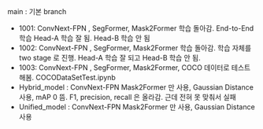 main : 기본
branch
 - 1001: ConvNext-FPN , SegFormer, Mask2Former 학습 돌아감. End-to-End 학습 Head-A 학습 잘 됨. Head-B 학습 안 됨
 - 1002: ConvNext-FPN , SegFormer, Mask2Former 학습 돌아감. 학습 자체를 two stage 로 진행. Head-A 학습 잘 되고 Head-B 학습 안 됨.
 - 1003: ConvNext-FPN , SegFormer, Mask2Former, COCO 데이터로 테스트 해봄. COCODataSetTest.ipynb
 - Hybrid_model : ConvNext-FPN Mask2Former 만 사용, Gaussian Distance 사용, mAP 0 뜸. F1, precision, recall 은 올라감. 근데 전혀 못 맞춰서 실패
 - Unified_model : ConvNext-FPN Mask2Former 만 사용, Gaussian Distance 사용
